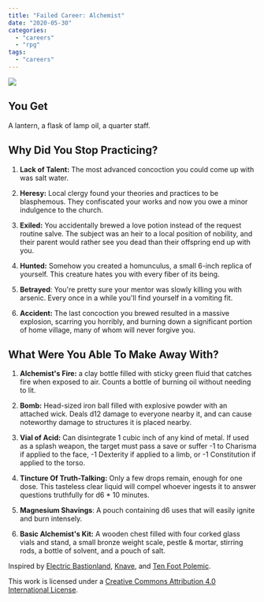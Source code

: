 ```yaml
---
title: "Failed Career: Alchemist"
date: "2020-05-30"
categories: 
  - "careers"
  - "rpg"
tags: 
  - "careers"
---
```


![](https://aboleth-overlords.com/wp-content/uploads/2020/06/alchemist.jpg)

## You Get

A lantern, a flask of lamp oil, a quarter staff.

## Why Did You Stop Practicing?

1. **Lack of Talent:** The most advanced concoction you could come up with was salt water.  
    
2. **Heresy:** Local clergy found your theories and practices to be blasphemous. They confiscated your works and now you owe a minor indulgence to the church.  
    
3. **Exiled:** You accidentally brewed a love potion instead of the request routine salve. The subject was an heir to a local position of nobility, and their parent would rather see you dead than their offspring end up with you.  
    
4. **Hunted:** Somehow you created a homunculus, a small 6-inch replica of yourself. This creature hates you with every fiber of its being.  
    
5. **Betrayed**: You're pretty sure your mentor was slowly killing you with arsenic. Every once in a while you'll find yourself in a vomiting fit.  
    
6. **Accident:** The last concoction you brewed resulted in a massive explosion, scarring you horribly, and burning down a significant portion of home village, many of whom will never forgive you.

## What Were You Able To Make Away With?

1. **Alchemist's Fire:** a clay bottle filled with sticky green fluid that catches fire when exposed to air. Counts a bottle of burning oil without needing to lit.  
    
2. **Bomb:** Head-sized iron ball filled with explosive powder with an attached wick. Deals d12 damage to everyone nearby it, and can cause noteworthy damage to structures it is placed nearby.  
    
3. **Vial of Acid:** Can disintegrate 1 cubic inch of any kind of metal. If used as a splash weapon, the target must pass a save or suffer -1 to Charisma if applied to the face, -1 Dexterity if applied to a limb, or -1 Constitution if applied to the torso.  
    
4. **Tincture Of Truth-Talking:** Only a few drops remain, enough for one dose. This tasteless clear liquid will compel whoever ingests it to answer questions truthfully for d6 \* 10 minutes.  
    
5. **Magnesium Shavings**: A pouch containing d6 uses that will easily ignite and burn intensely.  
    
6. **Basic Alchemist's Kit:** A wooden chest filled with four corked glass vials and stand, a small bronze weight scale, pestle & mortar, stirring rods, a bottle of solvent, and a pouch of salt.

Inspired by [Electric Bastionland](https://chrismcdee.itch.io/electric-bastionland), [Knave](https://www.drivethrurpg.com/product/250888/Knave), and [Ten Foot Polemic](http://tenfootpolemic.blogspot.com/2014/01/200-failed-medieval-careers.html).

This work is licensed under a [Creative Commons Attribution 4.0 International License](http://creativecommons.org/licenses/by/4.0/).
